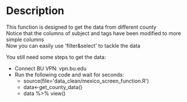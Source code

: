 # Description

This function is designed to get the data from different county \
Notice that the columns of subject and tags have been modified to more simple columns \
Now you can easily use 'filter&select' to tackle the data

You still need some steps to get the data: 
- Connect BU VPN: vpn.bu.edu
- Run the following code and wait for seconds:
  - source(file='data_clean/mexico_screen_function.R')
  - data<-get_county_data()
  - data %>% view()